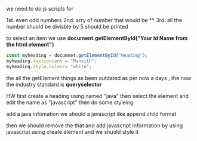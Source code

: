 we need to do js scripts for 

1st. even odd numbers 
2nd. arry of number that would be **
3rd. all the number shuold be divisble by 5 should be printed

to select an item we use **document.getElementById("Your Id Name from the html element")**
```js
const myheading = documnet.getElementById("Heading");
myheading.textcontent = "Manvith";
myheading.style.colour= "white";
```

the all the getElement things as been outdated as per now a days , the now the industry standard is **queryselector**


HW 
first create a heading using named "java" then select the element and edit the name as "javascript"
then do some styleing

add a java infomation we should a javascript like append.child format 

then we should remove the that and add javascript information by using javascript using create element and we shuold style it 